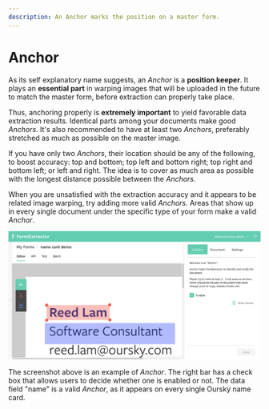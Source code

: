 ```yaml
---
description: An Anchor marks the position on a master form.
---
```


# Anchor

As its self explanatory name suggests, an _Anchor_ is a **position keeper**. It plays an **essential part** in warping images that will be uploaded in the future to match the master form, before extraction can properly take place.

Thus, anchoring properly is **extremely important** to yield favorable data extraction results. Identical parts among your documents make good _Anchors_. It's also recommended to have at least two _Anchors_, preferably stretched as much as possible on the master image.

If you have only two _Anchors_, their location should be any of the following, to boost accuracy: top and bottom; top left and bottom right; top right and bottom left; or left and right. The idea is to cover as much area as possible with the longest distance possible between the _Anchors._

When you are unsatisfied with the extraction accuracy and it appears to be related image warping, try adding more valid _Anchors._ Areas that show up in every single document under the specific type of your form make a valid _Anchor_.

![](../../.gitbook/assets/screenshot-2020-09-16-at-3.47.04-pm.png)

The screenshot above is an example of _Anchor_. The right bar has a check box that allows users to decide whether one is enabled or not. The data field "name" is a valid _Anchor_, as it appears on every single Oursky name card.

